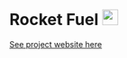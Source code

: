 # Rocket Fuel <img src="https://raw.githubusercontent.com/Saturn-Five/RocketFuel/master/RocketFuel/Assets.xcassets/rocketIdle.imageset/rocket.png" width="28">

[See project website here](http://saturn-five.github.io/rocketfuel.html/)
